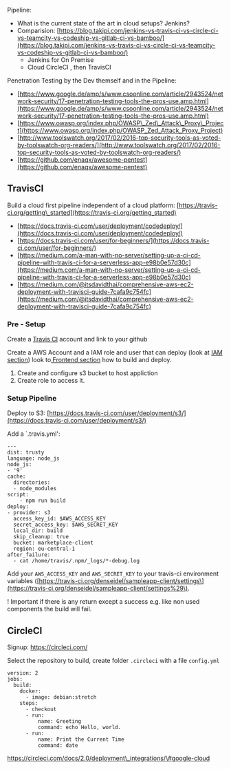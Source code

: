 Pipeline:

* What is the current state of the art in cloud setups? Jenkins?
* Comparision: [https://blog.takipi.com/jenkins-vs-travis-ci-vs-circle-ci-vs-teamcity-vs-codeship-vs-gitlab-ci-vs-bamboo/](https://blog.takipi.com/jenkins-vs-travis-ci-vs-circle-ci-vs-teamcity-vs-codeship-vs-gitlab-ci-vs-bamboo/)
  * Jenkins for On Premise
  * Cloud CircleCI , then TravisCI

Penetration Testing by the Dev themself and in the Pipeline:

* [https://www.google.de/amp/s/www.csoonline.com/article/2943524/network-security/17-penetration-testing-tools-the-pros-use.amp.html](https://www.google.de/amp/s/www.csoonline.com/article/2943524/network-security/17-penetration-testing-tools-the-pros-use.amp.html)
* [https://www.owasp.org/index.php/OWASP\_Zed\_Attack\_Proxy\_Project](https://www.owasp.org/index.php/OWASP_Zed_Attack_Proxy_Project)
* [http://www.toolswatch.org/2017/02/2016-top-security-tools-as-voted-by-toolswatch-org-readers/](http://www.toolswatch.org/2017/02/2016-top-security-tools-as-voted-by-toolswatch-org-readers/)
* [https://github.com/enaqx/awesome-pentest](https://github.com/enaqx/awesome-pentest) 

## TravisCI

Build a cloud first pipeline independent of a cloud platform: [https://travis-ci.org/getting\_started](https://travis-ci.org/getting_started)

* [https://docs.travis-ci.com/user/deployment/codedeploy/](https://docs.travis-ci.com/user/deployment/codedeploy/)
* [https://docs.travis-ci.com/user/for-beginners/](https://docs.travis-ci.com/user/for-beginners/)
* [https://medium.com/a-man-with-no-server/setting-up-a-ci-cd-pipeline-with-travis-ci-for-a-serverless-app-e98b0e57d30c](https://medium.com/a-man-with-no-server/setting-up-a-ci-cd-pipeline-with-travis-ci-for-a-serverless-app-e98b0e57d30c)
* [https://medium.com/@itsdavidthai/comprehensive-aws-ec2-deployment-with-travisci-guide-7cafa9c754fc](https://medium.com/@itsdavidthai/comprehensive-aws-ec2-deployment-with-travisci-guide-7cafa9c754fc)

### Pre - Setup

Create a [Travis CI](https://travis-ci.org/getting_started) account and link to your github

Create a AWS Account and a IAM role and user that can deploy \(look at [IAM section](/identityaas-cognito.md)\) look to[ Frontend section](/frontend-react.md) how to build and deploy.

1. Create and configure s3 bucket to host appliction
2. Create role to access it.

### Setup Pipeline

Deploy to S3: [https://docs.travis-ci.com/user/deployment/s3/](https://docs.travis-ci.com/user/deployment/s3/)

Add a \`.travis.yml':

```
---
dist: trusty
language: node_js
node_js:
- '9'
cache:
  directories:
  - node_modules
script: 
    - npm run build
deploy:
- provider: s3
  access_key_id: $AWS_ACCESS_KEY
  secret_access_key: $AWS_SECRET_KEY
  local_dir: build
  skip_cleanup: true
  bucket: marketplace-client
  region: eu-central-1
after_failure:
  - cat /home/travis/.npm/_logs/*-debug.log
```

Add your `AWS_ACCESS_KEY` and `AWS_SECRET_KEY` to your travis-ci environment variables \([https://travis-ci.org/denseidel/sampleapp-client/settings\](https://travis-ci.org/denseidel/sampleapp-client/settings%29\).

! Important if there is any return except a success e.g. like non used components the build will fail.



## CircleCI

Signup: https://circleci.com/

Select the repository to build, create folder `.circleci` with a file `config.yml`

```
version: 2
jobs:
  build:
    docker:
      - image: debian:stretch
    steps:
      - checkout
      - run:
          name: Greeting
          command: echo Hello, world.
      - run:
          name: Print the Current Time
          command: date
```



https://circleci.com/docs/2.0/deployment\_integrations/\#google-cloud





